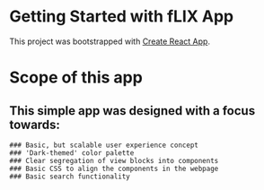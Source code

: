 # Getting Started with fLIX App

This project was bootstrapped with [Create React App](https://github.com/facebook/create-react-app).

# Scope of this app

## This simple app was designed with a focus towards:
    ### Basic, but scalable user experience concept
    ### 'Dark-themed' color palette
    ### Clear segregation of view blocks into components
    ### Basic CSS to align the components in the webpage
    ### Basic search functionality
